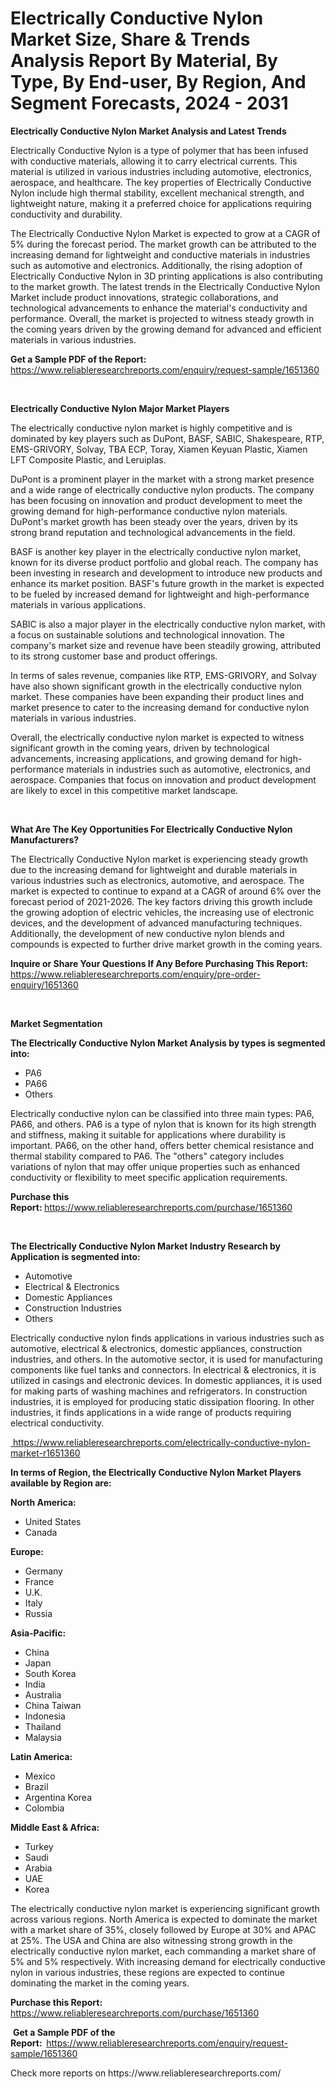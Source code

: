 <p><h1>Electrically Conductive Nylon Market Size, Share & Trends Analysis Report By Material, By Type, By End-user, By Region, And Segment Forecasts, 2024 - 2031</h1></p><p><strong>Electrically Conductive Nylon Market Analysis and Latest Trends</strong></p>
<p><p>Electrically Conductive Nylon is a type of polymer that has been infused with conductive materials, allowing it to carry electrical currents. This material is utilized in various industries including automotive, electronics, aerospace, and healthcare. The key properties of Electrically Conductive Nylon include high thermal stability, excellent mechanical strength, and lightweight nature, making it a preferred choice for applications requiring conductivity and durability.</p><p>The Electrically Conductive Nylon Market is expected to grow at a CAGR of 5% during the forecast period. The market growth can be attributed to the increasing demand for lightweight and conductive materials in industries such as automotive and electronics. Additionally, the rising adoption of Electrically Conductive Nylon in 3D printing applications is also contributing to the market growth. The latest trends in the Electrically Conductive Nylon Market include product innovations, strategic collaborations, and technological advancements to enhance the material's conductivity and performance. Overall, the market is projected to witness steady growth in the coming years driven by the growing demand for advanced and efficient materials in various industries.</p></p>
<p><strong>Get a Sample PDF of the Report:&nbsp;</strong> <a href="https://www.reliableresearchreports.com/enquiry/request-sample/1651360">https://www.reliableresearchreports.com/enquiry/request-sample/1651360</a></p>
<p>&nbsp;</p>
<p><strong>Electrically Conductive Nylon Major Market Players</strong></p>
<p><p>The electrically conductive nylon market is highly competitive and is dominated by key players such as DuPont, BASF, SABIC, Shakespeare, RTP, EMS-GRIVORY, Solvay, TBA ECP, Toray, Xiamen Keyuan Plastic, Xiamen LFT Composite Plastic, and Leruiplas.</p><p>DuPont is a prominent player in the market with a strong market presence and a wide range of electrically conductive nylon products. The company has been focusing on innovation and product development to meet the growing demand for high-performance conductive nylon materials. DuPont's market growth has been steady over the years, driven by its strong brand reputation and technological advancements in the field.</p><p>BASF is another key player in the electrically conductive nylon market, known for its diverse product portfolio and global reach. The company has been investing in research and development to introduce new products and enhance its market position. BASF's future growth in the market is expected to be fueled by increased demand for lightweight and high-performance materials in various applications.</p><p>SABIC is also a major player in the electrically conductive nylon market, with a focus on sustainable solutions and technological innovation. The company's market size and revenue have been steadily growing, attributed to its strong customer base and product offerings.</p><p>In terms of sales revenue, companies like RTP, EMS-GRIVORY, and Solvay have also shown significant growth in the electrically conductive nylon market. These companies have been expanding their product lines and market presence to cater to the increasing demand for conductive nylon materials in various industries.</p><p>Overall, the electrically conductive nylon market is expected to witness significant growth in the coming years, driven by technological advancements, increasing applications, and growing demand for high-performance materials in industries such as automotive, electronics, and aerospace. Companies that focus on innovation and product development are likely to excel in this competitive market landscape.</p></p>
<p>&nbsp;</p>
<p><strong>What Are The Key Opportunities For Electrically Conductive Nylon Manufacturers?</strong></p>
<p><p>The Electrically Conductive Nylon market is experiencing steady growth due to the increasing demand for lightweight and durable materials in various industries such as electronics, automotive, and aerospace. The market is expected to continue to expand at a CAGR of around 6% over the forecast period of 2021-2026. The key factors driving this growth include the growing adoption of electric vehicles, the increasing use of electronic devices, and the development of advanced manufacturing techniques. Additionally, the development of new conductive nylon blends and compounds is expected to further drive market growth in the coming years.</p></p>
<p><strong>Inquire or Share Your Questions If Any Before Purchasing This Report:</strong> <a href="https://www.reliableresearchreports.com/enquiry/pre-order-enquiry/1651360">https://www.reliableresearchreports.com/enquiry/pre-order-enquiry/1651360</a></p>
<p>&nbsp;</p>
<p><strong>Market Segmentation</strong></p>
<p><strong>The Electrically Conductive Nylon Market Analysis by types is segmented into:</strong></p>
<p><ul><li>PA6</li><li>PA66</li><li>Others</li></ul></p>
<p><p>Electrically conductive nylon can be classified into three main types: PA6, PA66, and others. PA6 is a type of nylon that is known for its high strength and stiffness, making it suitable for applications where durability is important. PA66, on the other hand, offers better chemical resistance and thermal stability compared to PA6. The "others" category includes variations of nylon that may offer unique properties such as enhanced conductivity or flexibility to meet specific application requirements.</p></p>
<p><strong>Purchase this Report:&nbsp;</strong><a href="https://www.reliableresearchreports.com/purchase/1651360">https://www.reliableresearchreports.com/purchase/1651360</a></p>
<p>&nbsp;</p>
<p><strong>The Electrically Conductive Nylon Market Industry Research by Application is segmented into:</strong></p>
<p><ul><li>Automotive</li><li>Electrical & Electronics</li><li>Domestic Appliances</li><li>Construction Industries</li><li>Others</li></ul></p>
<p><p>Electrically conductive nylon finds applications in various industries such as automotive, electrical & electronics, domestic appliances, construction industries, and others. In the automotive sector, it is used for manufacturing components like fuel tanks and connectors. In electrical & electronics, it is utilized in casings and electronic devices. In domestic appliances, it is used for making parts of washing machines and refrigerators. In construction industries, it is employed for producing static dissipation flooring. In other industries, it finds applications in a wide range of products requiring electrical conductivity.</p></p>
<p><a href="https://www.reliableresearchreports.com/electrically-conductive-nylon-market-r1651360">&nbsp;https://www.reliableresearchreports.com/electrically-conductive-nylon-market-r1651360</a></p>
<p><strong>In terms of Region, the Electrically Conductive Nylon Market Players available by Region are:</strong></p>
<p>
    <p> <strong> North America: </strong>
        <ul>
            <li>United States</li>
            <li>Canada</li>
        </ul>
        </p> 
    <p> <strong> Europe: </strong>
        <ul>
            <li>Germany</li>
            <li>France</li>
            <li>U.K.</li>
            <li>Italy</li>
            <li>Russia</li>
        </ul>
        </p> 
    <p> <strong> Asia-Pacific: </strong>
        <ul>
            <li>China</li>
            <li>Japan</li>
            <li>South Korea</li>
            <li>India</li>
            <li>Australia</li>
            <li>China Taiwan</li>
            <li>Indonesia</li>
            <li>Thailand</li>
            <li>Malaysia</li>
        </ul>
        </p> 
    <p> <strong> Latin America: </strong>
        <ul>
            <li>Mexico</li>
            <li>Brazil</li>
            <li>Argentina Korea</li>
            <li>Colombia</li>
        </ul>
        </p> 
    <p> <strong> Middle East & Africa: </strong>
        <ul>
            <li>Turkey</li>
            <li>Saudi</li>
            <li>Arabia</li>
            <li>UAE</li>
            <li>Korea</li>
        </ul>
    </p>
    </p>
<p><p>The electrically conductive nylon market is experiencing significant growth across various regions. North America is expected to dominate the market with a market share of 35%, closely followed by Europe at 30% and APAC at 25%. The USA and China are also witnessing strong growth in the electrically conductive nylon market, each commanding a market share of 5% and 5% respectively. With increasing demand for electrically conductive nylon in various industries, these regions are expected to continue dominating the market in the coming years.</p></p>
<p><strong>Purchase this Report: </strong><a href="https://www.reliableresearchreports.com/purchase/1651360">https://www.reliableresearchreports.com/purchase/1651360</a></p>
<p>&nbsp;<strong>Get a Sample PDF of the Report:&nbsp;&nbsp;</strong><a href="https://www.reliableresearchreports.com/enquiry/request-sample/1651360">https://www.reliableresearchreports.com/enquiry/request-sample/1651360</a></p>
<p><strong></strong></p>
<p>Check more reports on https://www.reliableresearchreports.com/</p>